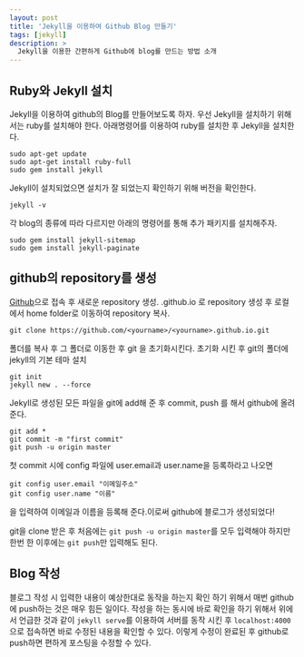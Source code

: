 ```yaml
---
layout: post
title: 'Jekyll을 이용하여 Github Blog 만들기'
tags: [jekyll]
description: >
  Jekyll을 이용한 간편하게 Github에 blog를 만드는 방법 소개
---
```


## Ruby와 Jekyll 설치
Jekyll을 이용하여 github의 Blog를 만들어보도록 하자. 우선 Jekyll을 설치하기 위해서는 ruby를 설치해야 한다. 아래명령어를 이용하여 ruby를 설치한 후 Jekyll을 설치한다. 

```
sudo apt-get update
sudo apt-get install ruby-full
sudo gem install jekyll
```

Jekyll이 설치되었으면 설치가 잘 되었는지 확인하기 위해 버전을 확인한다.

```
jekyll -v
```

각 blog의 종류에 따라 다르지만 아래의 명령어를 통해 추가 패키지를 설치해주자.

```
sudo gem install jekyll-sitemap
sudo gem install jekyll-paginate
```

## github의 repository를 생성

[Github](http://www.github.com)으로 접속 후 새로운 repository 생성. <yourname>.github.io 로 repository 생성 후 로컬에서 home folder로 이동하여 repository 복사.

````
git clone https://github.com/<yourname>/<yourname>.github.io.git
````

폴더를  복사 후  그 폴더로 이동한 후 git 을 초기화시킨다. 초기화 시킨 후 git의 폴더에 jekyll의 기본 테마 설치

````
git init
jekyll new . --force 
````

Jekyll로 생성된 모든 파일을 git에 add해 준 후 commit, push 를 해서 github에 올려준다.

````
git add *
git commit -m "first commit"
git push -u origin master
````

첫 commit 시에 config 파일에 user.email과 user.name을 등록하라고 나오면 

````
git config user.email "이메일주소"
git config user.name "이름"
````

을 입력하여 이메일과 이름을 등록해 준다.이로써 github에 블로그가 생성되었다!

git을 clone 받은 후 처음에는 `git push -u origin master`를 모두 입력해야 하지만 한번 한 이후에는 `git push`만 입력해도 된다.

## Blog 작성

블로그 작성 시 입력한 내용이 예상한대로 동작을 하는지 확인 하기 위해서 매번 github에 push하는 것은 매우 힘든 일이다. 작성을 하는 동시에 바로 확인을 하기 위해서 위에서 언급한 것과 같이 `jekyll serve`를 이용하여 서버를 동작 시킨 후 `localhost:4000`으로 접속하면 바로 수정된 내용을 확인할 수 있다. 이렇게 수정이 완료된 후 github로 push하면 편하게 포스팅을 수정할 수 있다.

